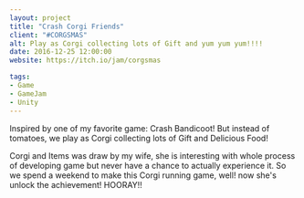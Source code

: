 ```yaml
---
layout: project
title: "Crash Corgi Friends"
client: "#CORGSMAS"
alt: Play as Corgi collecting lots of Gift and yum yum yum!!!!
date: 2016-12-25 12:00:00
website: https://itch.io/jam/corgsmas

tags:
- Game
- GameJam
- Unity
---
```

Inspired by one of my favorite game: Crash Bandicoot! But instead of tomatoes, we play as Corgi collecting lots of Gift and Delicious Food!

Corgi and Items was draw by my wife, she is interesting with whole process of developing game but never have a chance to actually experience it. So we spend a weekend to make this Corgi running game, well! now she's unlock the achievement! HOORAY!!